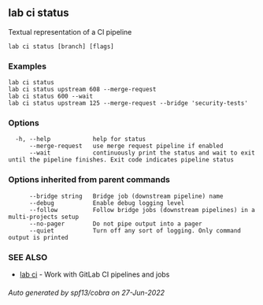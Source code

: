 ## lab ci status

Textual representation of a CI pipeline

```
lab ci status [branch] [flags]
```

### Examples

```
lab ci status
lab ci status upstream 608 --merge-request
lab ci status 600 --wait
lab ci status upstream 125 --merge-request --bridge 'security-tests'
```

### Options

```
  -h, --help            help for status
      --merge-request   use merge request pipeline if enabled
      --wait            continuously print the status and wait to exit until the pipeline finishes. Exit code indicates pipeline status
```

### Options inherited from parent commands

```
      --bridge string   Bridge job (downstream pipeline) name
      --debug           Enable debug logging level
      --follow          Follow bridge jobs (downstream pipelines) in a multi-projects setup
      --no-pager        Do not pipe output into a pager
      --quiet           Turn off any sort of logging. Only command output is printed
```

### SEE ALSO

* [lab ci](lab_ci.md)	 - Work with GitLab CI pipelines and jobs

###### Auto generated by spf13/cobra on 27-Jun-2022
